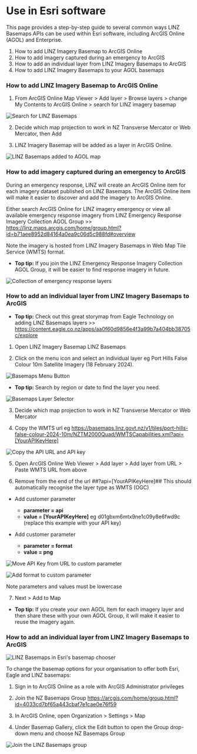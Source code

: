 # Use in Esri software

This page provides a step-by-step guide to several common ways LINZ Basemaps APIs can be used within Esri software, including ArcGIS Online (AGOL) and Enterprise.

1. How to add LINZ Imagery Basemap to ArcGIS Online
2. How to add imagery captured during an emergency to ArcGIS
3. How to add an individual layer from LINZ Imagery Basemaps to ArcGIS
4. How to add LINZ Imagery Basemaps to your AGOL basemaps




### How to add LINZ Imagery Basemap to ArcGIS Online

1. From ArcGIS Online Map Viewer > Add layer > Browse layers > change My Contents to ArcGIS Online > search for LINZ imagery basemap

![Search for LINZ Basemaps](../static/agol-search.png)

2. Decide which map projection to work in NZ Transverse Mercator or Web Mercator, then Add 

3. LINZ Imagery Basemap will be added as a layer in ArcGIS Online.

![LINZ Basemaps added to AGOL map](../static/agol-basemaps.png)





### How to add imagery captured during an emergency to ArcGIS

During an emergency response, LINZ will create an ArcGIS Online item for each imagery dataset published on LINZ Basemaps.  The ArcGIS Online item will make it easier to discover and add the imagery to ArcGIS Online.

Either search ArcGIS Online for LINZ imagery emergency or view all available emergency response imagery from LINZ Emergency Response Imagery Collection AGOL Group >> https://linz.maps.arcgis.com/home/group.html?id=b71aee8952d84164a0ea9c06d5c988fd#overview

Note the imagery is hosted from LINZ Imagery Basemaps in Web Map Tile Service (WMTS) format.

- **Top tip:** If you join the LINZ Emergency Response Imagery Collection AGOL Group, it will be easier to find response imagery in future.

![Collection of emergency response layers](../static/emergency-response-group.png)




### How to add an individual layer from LINZ Imagery Basemaps to ArcGIS

- **Top tip:** Check out this great storymap from Eagle Technology on adding LINZ Basemaps layers >> https://content.eagle.co.nz/apps/aa0f60d9856e4f3a99b7a404bb38705c/explore

1. Open LINZ Imagery Basemap LINZ Basemaps 

2. Click on the menu icon and select an individual layer eg Port Hills False Colour 10m Satellite Imagery (18 February 2024). 

![Basemaps Menu Button](../static/basemaps-menu-button.png)
- **Top tip:** Search by region or date to find the layer you need.
  
![Basemaps Layer Selector](../static/layer-selector.png)  

3. Decide which map projection to work in NZ Transverse Mercator or Web Mercator

4. Copy the WMTS url eg https://basemaps.linz.govt.nz/v1/tiles/port-hills-false-colour-2024-10m/NZTM2000Quad/WMTSCapabilities.xml?api=[YourAPIKeyHere]

![Copy the API URL and API key](../static/copy-url-apikey.png)

5. Open ArcGIS Online Web Viewer > Add layer  > Add layer from URL > Paste WMTS URL from above

6. Remove from the end of the url ##?api=[YourAPIKeyHere]##  This should automatically recognise the layer type as WMTS (OGC)

 - Add customer parameter
   - **parameter = api**
   - **value = [YourAPIKeyHere]**  eg d01gbxm6mtx9ne1c09y8e6fwd9c (replace this example with your API key) 

 - Add customer parameter
   - **parameter = format**
   - **value = png**
   
![Move API Key from URL to custom parameter](../static/move-apikey-info.png)  

![Add format to custom parameter](../static/custom-parameters.png)  

Note parameters and values must be lowercase

7. Next > Add to Map

- **Top tip:**  If you create your own AGOL Item for each imagery layer and then share these with your own AGOL Group, it will make it easier to reuse the imagery again.  
  
### How to add an individual layer from LINZ Imagery Basemaps to ArcGIS

![LINZ Basemaps in Esri's basemap chooser](../static/basemaps-in-esri-chooser.png)  

To change the basemap options for your organisation to offer both Esri, Eagle and LINZ basemaps:

1. Sign in to ArcGIS Online as a role with ArcGIS Administrator privileges

2. Join the NZ Basemaps Group https://arcgis.com/home/group.html?id=4033cd7bf65a443cbaf7e1cae0e76f59

3. In ArcGIS Online, open Organization > Settings > Map

4. Under Basemap Gallery, click the Edit button to open the Group drop-down menu and choose NZ Basemaps Group

![Join the LINZ Basemaps group ](../static/LINZ-basemaps-group.png)  

